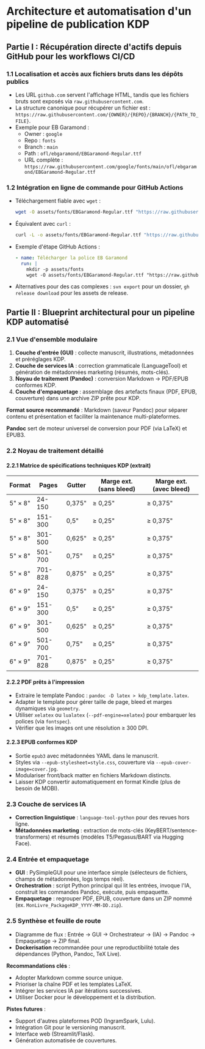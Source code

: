 # Architecture et automatisation d'un pipeline de publication KDP

## Partie I : Récupération directe d'actifs depuis GitHub pour les workflows CI/CD

### 1.1 Localisation et accès aux fichiers bruts dans les dépôts publics
- Les URL `github.com` servent l'affichage HTML, tandis que les fichiers bruts sont exposés via `raw.githubusercontent.com`.
- La structure canonique pour récupérer un fichier est : `https://raw.githubusercontent.com/{OWNER}/{REPO}/{BRANCH}/{PATH_TO_FILE}`.
- Exemple pour EB Garamond :
  - Owner : `google`
  - Repo : `fonts`
  - Branch : `main`
  - Path : `ofl/ebgaramond/EBGaramond-Regular.ttf`
  - URL complète : `https://raw.githubusercontent.com/google/fonts/main/ofl/ebgaramond/EBGaramond-Regular.ttf`

### 1.2 Intégration en ligne de commande pour GitHub Actions
- Téléchargement fiable avec `wget` :
  ```bash
  wget -O assets/fonts/EBGaramond-Regular.ttf "https://raw.githubusercontent.com/google/fonts/main/ofl/ebgaramond/EBGaramond-Regular.ttf"
  ```
- Équivalent avec `curl` :
  ```bash
  curl -L -o assets/fonts/EBGaramond-Regular.ttf "https://raw.githubusercontent.com/google/fonts/main/ofl/ebgaramond/EBGaramond-Regular.ttf"
  ```
- Exemple d'étape GitHub Actions :
  ```yaml
  - name: Télécharger la police EB Garamond
    run: |
      mkdir -p assets/fonts
      wget -O assets/fonts/EBGaramond-Regular.ttf "https://raw.githubusercontent.com/google/fonts/main/ofl/ebgaramond/EBGaramond-Regular.ttf"
  ```
- Alternatives pour des cas complexes : `svn export` pour un dossier, `gh release download` pour les assets de release.

## Partie II : Blueprint architectural pour un pipeline KDP automatisé

### 2.1 Vue d'ensemble modulaire
1. **Couche d'entrée (GUI)** : collecte manuscrit, illustrations, métadonnées et préréglages KDP.
2. **Couche de services IA** : correction grammaticale (LanguageTool) et génération de métadonnées marketing (résumés, mots-clés).
3. **Noyau de traitement (Pandoc)** : conversion Markdown → PDF/EPUB conformes KDP.
4. **Couche d'empaquetage** : assemblage des artefacts finaux (PDF, EPUB, couverture) dans une archive ZIP prête pour KDP.

**Format source recommandé** : Markdown (saveur Pandoc) pour séparer contenu et présentation et faciliter la maintenance multi-plateformes.

**Pandoc** sert de moteur universel de conversion pour PDF (via LaTeX) et EPUB3.

### 2.2 Noyau de traitement détaillé

#### 2.2.1 Matrice de spécifications techniques KDP (extrait)

| Format | Pages | Gutter | Marge ext. (sans bleed) | Marge ext. (avec bleed) |
| --- | --- | --- | --- | --- |
| 5" × 8" | 24-150 | 0,375" | ≥ 0,25" | ≥ 0,375" |
| 5" × 8" | 151-300 | 0,5" | ≥ 0,25" | ≥ 0,375" |
| 5" × 8" | 301-500 | 0,625" | ≥ 0,25" | ≥ 0,375" |
| 5" × 8" | 501-700 | 0,75" | ≥ 0,25" | ≥ 0,375" |
| 5" × 8" | 701-828 | 0,875" | ≥ 0,25" | ≥ 0,375" |
| 6" × 9" | 24-150 | 0,375" | ≥ 0,25" | ≥ 0,375" |
| 6" × 9" | 151-300 | 0,5" | ≥ 0,25" | ≥ 0,375" |
| 6" × 9" | 301-500 | 0,625" | ≥ 0,25" | ≥ 0,375" |
| 6" × 9" | 501-700 | 0,75" | ≥ 0,25" | ≥ 0,375" |
| 6" × 9" | 701-828 | 0,875" | ≥ 0,25" | ≥ 0,375" |

#### 2.2.2 PDF prêts à l'impression
- Extraire le template Pandoc : `pandoc -D latex > kdp_template.latex`.
- Adapter le template pour gérer taille de page, bleed et marges dynamiques via `geometry`.
- Utiliser `xelatex` ou `lualatex` (`--pdf-engine=xelatex`) pour embarquer les polices (via `fontspec`).
- Vérifier que les images ont une résolution ≥ 300 DPI.

#### 2.2.3 EPUB conformes KDP
- Sortie `epub3` avec métadonnées YAML dans le manuscrit.
- Styles via `--epub-stylesheet=style.css`, couverture via `--epub-cover-image=cover.jpg`.
- Modulariser front/back matter en fichiers Markdown distincts.
- Laisser KDP convertir automatiquement en format Kindle (plus de besoin de MOBI).

### 2.3 Couche de services IA
- **Correction linguistique** : `language-tool-python` pour des revues hors ligne.
- **Métadonnées marketing** : extraction de mots-clés (KeyBERT/sentence-transformers) et résumés (modèles T5/Pegasus/BART via Hugging Face).

### 2.4 Entrée et empaquetage
- **GUI** : PySimpleGUI pour une interface simple (sélecteurs de fichiers, champs de métadonnées, logs temps réel).
- **Orchestration** : script Python principal qui lit les entrées, invoque l'IA, construit les commandes Pandoc, exécute, puis empaquette.
- **Empaquetage** : regrouper PDF, EPUB, couverture dans un ZIP nommé (ex. `MonLivre_PackageKDP_YYYY-MM-DD.zip`).

### 2.5 Synthèse et feuille de route
- Diagramme de flux : Entrée → GUI → Orchestrateur → (IA) → Pandoc → Empaquetage → ZIP final.
- **Dockerisation** recommandée pour une reproductibilité totale des dépendances (Python, Pandoc, TeX Live).

**Recommandations clés** :
- Adopter Markdown comme source unique.
- Prioriser la chaîne PDF et les templates LaTeX.
- Intégrer les services IA par itérations successives.
- Utiliser Docker pour le développement et la distribution.

**Pistes futures** :
- Support d'autres plateformes POD (IngramSpark, Lulu).
- Intégration Git pour le versioning manuscrit.
- Interface web (Streamlit/Flask).
- Génération automatisée de couvertures.
